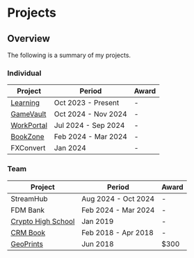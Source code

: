 # Projects

## Overview
The following is a summary of my projects.

### Individual
| Project                                             | Period               | Award |
|-----------------------------------------------------|----------------------|-------|
| [Learning](https://github.com/shumarb/learning)     | Oct 2023 - Present   | -     |
| [GameVault](https://github.com/shumarb/gamevault)   | Oct 2024 - Nov 2024  | -     |
| [WorkPortal](https://github.com/shumarb/workportal) | Jul 2024 - Sep 2024  | -     |
| [BookZone](https://github.com/shumarb/bookzone)     | Feb 2024 - Mar 2024  | -     |
| FXConvert                                           | Jan 2024             | -     |

### Team
| Project                                                             | Period              | Award |
|---------------------------------------------------------------------|---------------------|-------|
| StreamHub                                                           | Aug 2024 - Oct 2024 | -     |
| FDM Bank                                                            | Feb 2024 - Mar 2024 | -     |
| [Crypto High School](https://github.com/shumarb/crypto-high-school) | Jan 2019		          | -     |
| [CRM Book](https://github.com/shumarb/cs2103)                       | Feb 2018 - Apr 2018 | -     |
| [GeoPrints](https://github.com/2018-MTC-dynamicoders/geoprints)     | Jun 2018 		         | $300  |
